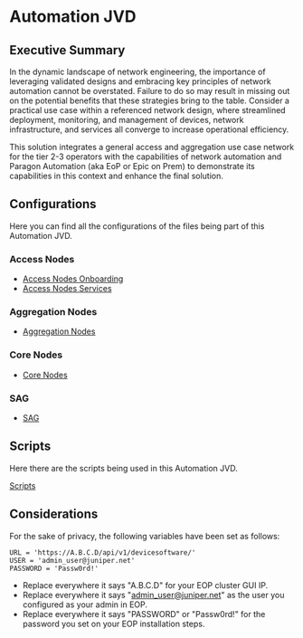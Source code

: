 # Automation JVD

## Executive Summary

In the dynamic landscape of network engineering, the importance of leveraging validated designs and embracing key principles of network automation cannot be overstated. Failure to do so may result in missing out on the potential benefits that these strategies bring to the table. Consider a practical use case within a referenced network design, where streamlined deployment, monitoring, and management of devices, network infrastructure, and services all converge to increase operational efficiency.

This solution integrates a general access and aggregation use case network for the tier 2-3 operators with the capabilities of network automation and Paragon Automation (aka EoP or Epic on Prem) to demonstrate its capabilities in this context and enhance the final solution.

## Configurations

Here you can find all the configurations of the files being part of this Automation JVD.

### Access Nodes

- [Access Nodes Onboarding](./Configurations/ANs/Onboarding/)
- [Access Nodes Services](./Configurations/ANs/Services/)

### Aggregation Nodes

- [Aggregation Nodes](./Configurations/AGs/)

### Core Nodes

- [Core Nodes](./Configurations/Core/)

### SAG

- [SAG](./Configurations/SAG/)

## Scripts

Here there are the scripts being used in this Automation JVD.

[Scripts](./Scripts/)

## Considerations

For the sake of privacy, the following variables have been set as follows:

    URL = 'https://A.B.C.D/api/v1/devicesoftware/'
    USER = 'admin_user@juniper.net'
    PASSWORD = 'Passw0rd!'

- Replace everywhere it says "A.B.C.D" for your EOP cluster GUI IP.
- Replace everywhere it says "admin_user@juniper.net" as the user you configured as your admin in EOP.
- Replace everywhere it says "PASSWORD" or "Passw0rd!" for the password you set on your EOP installation steps.
